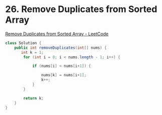 # 26. Remove Duplicates from Sorted Array

[Remove Duplicates from Sorted Array - LeetCode](https://leetcode.com/problems/remove-duplicates-from-sorted-array/description/)

```java
class Solution {
    public int removeDuplicates(int[] nums) {
       int k = 1;
        for (int i = 0; i < nums.length - 1; i++) {

            if (nums[i] < nums[i+1]) {

                nums[k] = nums[i+1];
                k++;
            }
        }

        return k;
    }
}
```